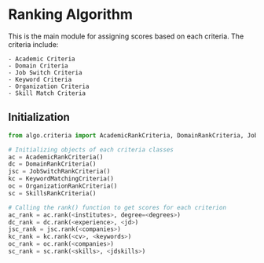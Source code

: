 # Ranking Algorithm

This is the main module for assigning scores based on each criteria. The criteria include:
```
- Academic Criteria
- Domain Criteria
- Job Switch Criteria
- Keyword Criteria
- Organization Criteria
- Skill Match Criteria
```

## Initialization
```python
from algo.criteria import AcademicRankCriteria, DomainRankCriteria, JobSwitchRankCriteria, KeywordMatchingCriteria, OrganizationRankCriteria, SkillsRankCriteria

# Initializing objects of each criteria classes
ac = AcademicRankCriteria()
dc = DomainRankCriteria()
jsc = JobSwitchRankCriteria()
kc = KeywordMatchingCriteria()
oc = OrganizationRankCriteria()
sc = SkillsRankCriteria()

# Calling the rank() function to get scores for each criterion
ac_rank = ac.rank(<institutes>, degree=<degrees>)
dc_rank = dc.rank(<experience>, <jd>)
jsc_rank = jsc.rank(<companies>)
kc_rank = kc.rank(<cv>, <keywords>)
oc_rank = oc.rank(<companies>)
sc_rank = sc.rank(<skills>, <jdskills>)
```
